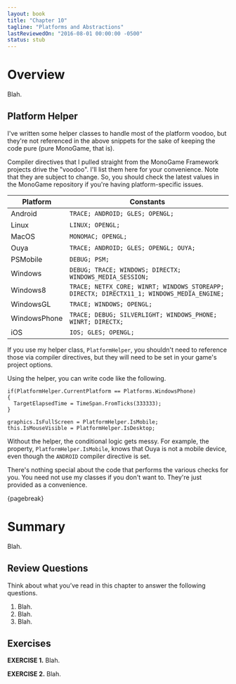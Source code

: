 ```yaml
---
layout: book
title: "Chapter 10"
tagline: "Platforms and Abstractions"
lastReviewedOn: "2016-08-01 00:00:00 -0500"
status: stub
---
```


# Overview

Blah.

## Platform Helper

I've written some helper classes to handle most of the platform voodoo, but they're not referenced in the above snippets for the sake of keeping the code pure (pure MonoGame, that is).

Compiler directives that I pulled straight from the MonoGame Framework projects drive the "voodoo". I'll list them here for your convenience. Note that they are subject to change. So, you should check the latest values in the MonoGame repository if you're having platform-specific issues.

|Platform    |Constants|
|------------|------------|
|Android     | ```TRACE; ANDROID; GLES; OPENGL;```|
|Linux       | ```LINUX; OPENGL;```|
|MacOS       | ```MONOMAC; OPENGL;```|
|Ouya        | ```TRACE; ANDROID; GLES; OPENGL; OUYA;```|
|PSMobile    | ```DEBUG; PSM;```|
|Windows     | ```DEBUG; TRACE; WINDOWS; DIRECTX; WINDOWS_MEDIA_SESSION;```|
|Windows8    | ```TRACE; NETFX_CORE; WINRT; WINDOWS_STOREAPP; DIRECTX; DIRECTX11_1; WINDOWS_MEDIA_ENGINE;```|
|WindowsGL   | ```TRACE; WINDOWS; OPENGL;```|
|WindowsPhone| ```TRACE; DEBUG; SILVERLIGHT; WINDOWS_PHONE; WINRT; DIRECTX;```|
|iOS         | ```IOS; GLES; OPENGL;```|


If you use my helper class, `PlatformHelper`, you shouldn't need to reference those via compiler directives, but they will need to be set in your game's project options.

Using the helper, you can write code like the following.

    if(PlatformHelper.CurrentPlatform == Platforms.WindowsPhone) 
    {
      TargetElapsedTime = TimeSpan.FromTicks(333333);
    }
    
    graphics.IsFullScreen = PlatformHelper.IsMobile;
    this.IsMouseVisible = PlatformHelper.IsDesktop;

Without the helper, the conditional logic gets messy. For example, the property, `PlatformHelper.IsMobile`, knows that Ouya is not a mobile device, even though the `ANDROID` compiler directive is set.

There's nothing special about the code that performs the various checks for you. You need not use my classes if you don't want to. They're just provided as a convenience.

{pagebreak}

# Summary

Blah.

## Review Questions

Think about what you’ve read in this chapter to answer the following questions.

1.	Blah.
1.	Blah.
1.	Blah.

## Exercises

**EXERCISE 1.** Blah.

**EXERCISE 2.** Blah.
